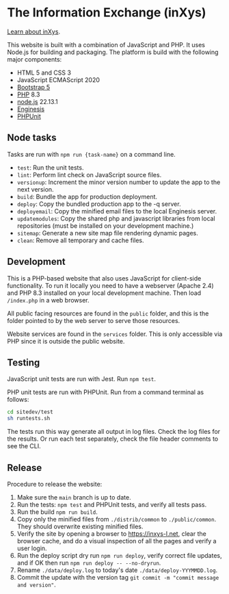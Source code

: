 # The Information Exchange (inXys)

[Learn about inXys](https://inxys.net/about/).

This website is built with a combination of JavaScript and PHP. It uses Node.js for building and packaging. The platform is build with the following major components:

 * HTML 5 and CSS 3
 * JavaScript ECMAScript 2020
 * [Bootstrap 5](https://getbootstrap.com/docs/5.0/getting-started/introduction/)
 * [PHP](https://php.net) 8.3
 * [node.js](https://nodejs.org) 22.13.1
 * [Enginesis](https://enginesis.com)
 * [PHPUnit](https://docs.phpunit.de/en/10.5/installation.html)

## Node tasks

Tasks are run with `npm run {task-name}` on a command line.

- `test`: Run the unit tests.
- `lint`: Perform lint check on JavaScript source files.
- `versionup`: Increment the minor version number to update the app to the next version.
- `build`: Bundle the app for production deployment.
- `deploy`: Copy the bundled production app to the -q server.
- `deployemail`: Copy the minified email files to the local Enginesis server.
- `updatemodules`: Copy the shared php and javascript libraries from local repositories (must be installed on your development machine.)
- `sitemap`: Generate a new site map file rendering dynamic pages.
- `clean`: Remove all temporary and cache files.

## Development

This is a PHP-based website that also uses JavaScript for client-side functionality. To run it locally you need to have a webserver (Apache 2.4) and PHP 8.3 installed on your local development machine. Then load `/index.php` in a web browser.

All public facing resources are found in the `public` folder, and this is the folder pointed to by the web server to serve those resources.

Website services are found in the `services` folder. This is only accessible via PHP since it is outside the public website.

## Testing

JavaScript unit tests are run with Jest. Run `npm test`.

PHP unit tests are run with PHPUnit. Run from a command terminal as follows:

```bash
cd sitedev/test
sh runtests.sh
```

The tests run this way generate all output in log files. Check the log files for the results. Or run each test separately, check the file header comments to see the CLI.

## Release

Procedure to release the website:

1. Make sure the `main` branch is up to date.
2. Run the tests: `npm test` and PHPUnit tests, and verify all tests pass.
3. Run the build `npm run build`.
4. Copy only the minified files from `./distrib/common` to `./public/common`. They should overwrite existing minified files.
5. Verify the site by opening a browser to https://inxys-l.net, clear the browser cache, and do a visual inspection of all the pages and verify a user login.
6. Run the deploy script dry run `npm run deploy`, verify correct file updates, and if OK then run `npm run deploy -- --no-dryrun`.
7. Rename `./data/deploy.log` to today's date `./data/deploy-YYYMMDD.log`.
8. Commit the update with the version tag `git commit -m "commit message and version"`.
